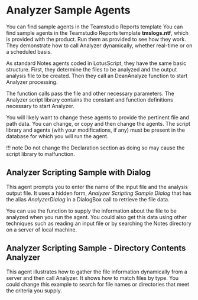 # Analyzer Sample Agents

You can find sample agents in the Teamstudio Reports template You can find sample agents in the Teamstudio Reports template **tmslogs.ntf**, which is provided with the product. Run them as provided to see how they work. They demonstrate how to call Analyzer dynamically, whether real-time or on a scheduled basis.

As standard Notes agents coded in LotusScript, they have the same basic structure. First, they determine the files to be analyzed and the output analysis file to be created. Then they call an DeanAnalyze function to start Analyzer processing.

The function calls pass the file and other necessary parameters. The Analyzer script library contains the constant and function definitions necessary to start Analyzer.

You will likely want to change these agents to provide the pertinent file and path data. You can change, or copy and then change the agents. The script library and agents (with your modifications, if any) must be present in the database for which you will run the agent.

!!! note
    Do not change the Declaration section as doing so may cause the script library to malfunction.
    
## Analyzer Scripting Sample with Dialog
This agent prompts you to enter the name of the input file and the analysis output file. It uses a hidden form, *Analyzer Scripting Sample Dialog* that has the alias *AnalyzerDialog* in a DialogBox call to retrieve the file data.

You can use the function to supply the information about the file to be analyzed when you run the agent. You could also get this data using other techniques such as reading an input file or by searching the Notes directory on a server of local machine.

## Analyzer Scripting Sample - Directory Contents Analyzer
This agent illustrates how to gather the file information dynamically from a server and then call Analyzer. It shows how to match files by type. You could change this example to search for file names or directories that meet the criteria you supply.
